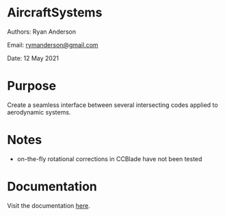 # AircraftSystems

Authors: Ryan Anderson

Email: rymanderson@gmail.com

Date: 12 May 2021

# Purpose

Create a seamless interface between several intersecting codes applied to aerodynamic systems.

# Notes

* on-the-fly rotational corrections in CCBlade have not been tested

# Documentation

Visit the documentation [here](urlgoeshere).
